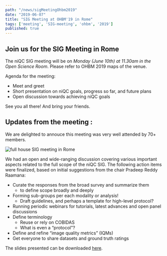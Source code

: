```yaml
---
path: "/news/sigMeetingOhbm2019"
date: "2019-06-07"
title: "SIG Meeting at OHBM'19 in Rome"
tags: ['meeting', 'SIG-meeting', 'ohbm', '2019']
published: true
---
```


## Join us for the SIG Meeting in Rome

The niQC SIG meeting will be on *Monday (June 10th) at 11.30am in the Open Science Room*. Please refer to OHBM 2019 maps of the venue.

Agenda for the meeting:
 - Meet and greet 
 - Short presentation on niQC goals, progress so far, and future plans
 - Open discussion towards achieving niQC goals

See you all there! And bring your friends.


## Updates from the meeting :

We are delighted to annouce this meeting was very well attended by 70+ members. 

![full house SIG meeting in Rome](./niqc_meeting_ohbm2019rome_fullroom.png)

We had an open and wide-ranging discussion covering various important aspects related to the full scope of the niQC SIG. The following action items were finalized, based on initial suggestions from the chair Pradeep Reddy Raamana:

 - Curate the responses from the broad survey and summarize them 
   - to define scope broadly and deeply
 - Forming sub-groups per each modality or analysis!
   - Draft guidelines, and perhaps a template for high-level protocol?
 - Running periodic webinars for tutorials, latest advances and open panel discussions
 - Define terminology
   - Reuse or rely on COBIDAS
   - What is even a “protocol”?
 - Define and refine “image quality metrics” (IQMs)
 - Get everyone to share datasets and ground truth ratings

The slides presented can be downloaded [here](Raamana_niQC_SIG_Meeting_OHBM19_Rome.pdf).
